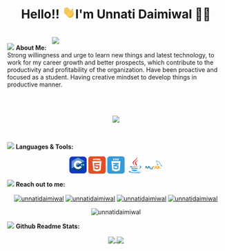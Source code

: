 <h1 align="center">Hello!! <img src="icons/wave.gif" alt="waving hand" width="30px">I'm Unnati Daimiwal 🎯️🚀️</h1>

</br>
<img align="right" " width="400"  src="https://cdn.dribbble.com/users/2646423/screenshots/5507196/computer.gif">

<img src="https://media.giphy.com/media/WUlplcMpOCEmTGBtBW/giphy.gif" width="40"> **About Me:**
                                                                                </br>
Strong willingness and urge to learn new things and latest technology, to work for my career growth and better prospects, which contribute to the productivity and profitability of the organization. Have been proactive and focused as a student. Having creative mindset to develop things in productive manner.

</br>
</br>
<p align="center">
   <img align="center" src="https://github-readme-streak-stats.herokuapp.com/?user=unnatidaimiwal&theme=radical&hide_border=true"/>
</p>

</br>

<img src="https://media.giphy.com/media/j2pOGeGYKe2xCCKwfi/giphy.gif" width="40"> **Languages & Tools:**

<p align="center">
 <img align="center" src="icons/c++.svg" width="40" height="40" alt="c++"/>
 <img align="center" src="icons/html.svg" width="40" height="40"  alt="html"/>
 <img align="center" src="icons/css.svg" width="40" height="40" alt="Terminal"/>
 <img align="center" src="icons/java.svg" width="40" height="40" alt="java"/>
  <img align="center" src="icons/mysql.svg" width="40" height="40" alt="mysql"/>
</p>

<img src="https://media.giphy.com/media/LnQjpWaON8nhr21vNW/giphy.gif" width="40"> **Reach out to me:**

<p align="center">
<a href="https://www.linkedin.com/in/unnatidaimiwal/" target="blank"><img align="center" src="https://img.shields.io/badge/-LinkedIn-0e76a8?style=flat-square&logo=Linkedin&logoColor=white" alt="unnatidaimiwal" /></a>
<a href="https://github.com/unnatidaimiwal" target="blank"><img align="center" src="https://img.shields.io/badge/Website-3b5998?style=flat-square&logo=google-chrome&logoColor=white" alt="unnatidaimiwal" /></a>
<a href="https://twitter.com/#" target="blank"><img align="center" src="https://img.shields.io/badge/-Twitter-00acee?style=flat-square&logo=Twitter&logoColor=white" alt="unnatidaimiwal" /></a>
<a href="mailto:unnati.umd@gmail.com" target="blank"><img align="center" src="https://img.shields.io/badge/-Gmail-EA4335?style=flat-square&logo=Gmail&logoColor=white" alt="unnatidaimiwal" /></a>
</p>

<p align="center"> <img src="https://komarev.com/ghpvc/?username=unnatidaimiwal&label=Visitors&color=0088cc&style=flat-square" alt="unnatidaimiwal" /> </p>

<img src="https://media.giphy.com/media/ZCN6F3FAkwsyOGU2RS/giphy.gif" width="40"> **Github Readme Stats:**
</br>
<p align="center">
  <a href="https://github.com/unnatidaimiwal">
   <img width="430" align="center" src="https://github-readme-stats.vercel.app/api?username=unnatidaimiwal&show_icons=true&theme=radical&count_private=true">
  </a>
  <a href="https://github.com/unnatidaimiwal/github-readme-stats">
    <img align="center" src="https://github-readme-stats.anuraghazra1.vercel.app/api/top-langs/?username=unnatidaimiwal&layout=compact&theme=radical&langs_count=6" />
  </a>
 </p>
